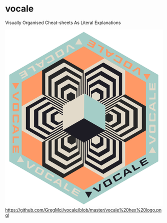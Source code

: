 # vocale
Visually Organised Cheat-sheets As Literal Explanations 

![Screenshot](https://github.com/GregMci/vocale/blob/master/vocale%20hex%20logo.png)https://github.com/GregMci/vocale/blob/master/vocale%20hex%20logo.png)
